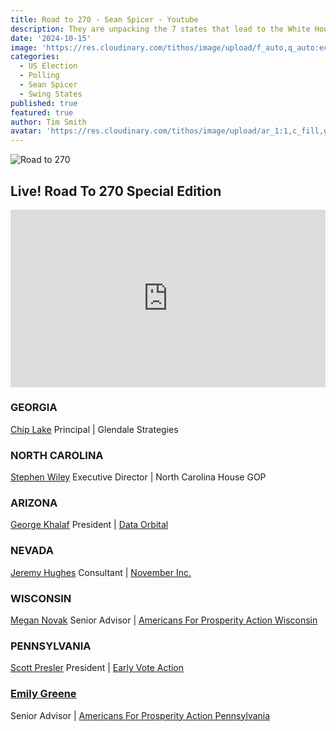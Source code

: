 ```yaml
---
title: Road to 270 - Sean Spicer - Youtube
description: They are unpacking the 7 states that lead to the White House like never before! I am bringing in a special guest from each of the battleground states to give us up-to-date election information. We are going to discuss voter registration, early turn out, the ground game, and election predictions. You do not want to miss this very special edition of the Sean Spicer Show!
date: '2024-10-15'
image: 'https://res.cloudinary.com/tithos/image/upload/f_auto,q_auto:eco/v1729004091/open-road-20_a0ncji.png'
categories:
  - US Election
  - Polling
  - Sean Spicer
  - Swing States
published: true
featured: true
author: Tim Smith
avatar: 'https://res.cloudinary.com/tithos/image/upload/ar_1:1,c_fill,g_auto,q_auto:eco,r_max,w_100/v1703907649/me_f8wxaa.avif'
---
```


<script>
  import { ExternalLink, Image } from '../lib';
</script>

<Image
  src="https://res.cloudinary.com/tithos/image/upload/f_auto,q_auto:eco/v1729004091/open-road-20_a0ncji.png"
  alt="Road to 270"
/>

## Live! Road To 270 Special Edition

<iframe width="100%" style="aspect-ratio: 16 / 9" src="https://www.youtube.com/embed/68d29T3aWV8?si=CVKXENe_6-ojQQF4" title="YouTube video player" frameborder="0" allow="accelerometer; autoplay; clipboard-write; encrypted-media; gyroscope; picture-in-picture; web-share" referrerpolicy="strict-origin-when-cross-origin" allowfullscreen></iframe>

### GEORGIA
[Chip Lake](https://x.com/LakeChip)
Principal | Glendale Strategies

### NORTH CAROLINA
[Stephen Wiley](https://x.com/StephenBWiley)
Executive Director | North Carolina House GOP

### ARIZONA
[George Khalaf](https://x.com/George_Khalaf)
President | [Data Orbital](https://x.com/Data_Orbital)


### NEVADA
[Jeremy Hughes](https://x.com/jeremybhughes)
Consultant | [November Inc.](https://www.novemberinc.com)

### WISCONSIN
[Megan Novak](https://x.com/meganjnovak)
Senior Advisor | [Americans For Prosperity Action Wisconsin](https://x.com/afpwi)

### PENNSYLVANIA
[Scott Presler](https://x.com/ScottPresler)
President | [Early Vote Action](https://earlyvoteaction.com)

### [Emily Greene](https://x.com/EmilyRoseGreene)
Senior Advisor | [Americans For Prosperity Action Pennsylvania](https://x.com/afppennsylvania)
